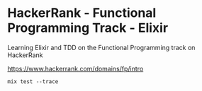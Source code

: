 # HackerRank - Functional Programming Track - Elixir

Learning Elixir and TDD on the Functional Programming track on HackerRank

https://www.hackerrank.com/domains/fp/intro

```mix test --trace```

